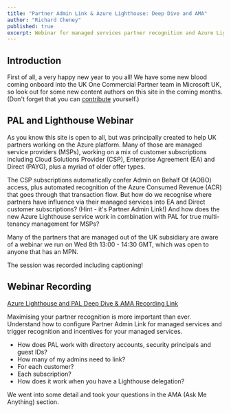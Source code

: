 ```yaml
---
title: "Partner Admin Link & Azure Lighthouse: Deep Dive and AMA"
author: "Richard Cheney"
published: true
excerpt: Webinar for managed services partner recognition and Azure Lighthouse based multi-tenancy access.
---
```


## Introduction

First of all, a very happy new year to you all! We have some new blood coming onboard into the UK One Commercial Partner team in Microsoft UK, so look out for some new content authors on this site in the coming months. (Don't forget that you can [contribute](https://azurecitadel.com/contributing) yourself.)

## PAL and Lighthouse Webinar

As you know this site is open to all, but was principally created to help UK partners working on the Azure platform. Many of those are managed service providers (MSPs), working on a mix of customer subscriptions including Cloud Solutions Provider (CSP), Enterprise Agreement (EA) and Direct (PAYG), plus a myriad of older offer types.

The CSP subscriptions automatically confer Admin on Behalf Of (AOBO) access, plus automated recognition of the Azure Consumed Revenue (ACR) that goes through that transaction flow. But how do we recognise where partners have influence via their managed services into EA and Direct customer subscriptions? (Hint - it's Partner Admin Link!) And how does the new Azure Lighthouse service work in combination with  PAL for true multi-tenancy management for MSPs?

Many of the partners that are managed out of the UK subsidiary are aware of a webinar we run on Wed 8th 13:00 - 14:30 GMT, which was open to anyone that has an MPN.

The session was recorded including captioning!

## Webinar Recording

[Azure Lighthouse and PAL Deep Dive & AMA Recording Link](https://portal.meets4b.com/JoinCertain/Lobby?e=bcad15c9-ae7e-4983-96d2-a13b71e3f98c)

Maximising your partner recognition is more important than ever. Understand how to configure Partner Admin Link for managed services and trigger recognition and incentives for your managed services.

* How does PAL work with directory accounts, security principals and guest IDs?
* How many of my admins need to link?
* For each customer?
* Each subscription?
* How does it work when you have a Lighthouse delegation?

We went into some detail and took your questions in the AMA (Ask Me Anything) section.​
